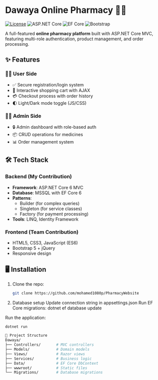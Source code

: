 # Dawaya Online Pharmacy 🏥💊

[![License](https://img.shields.io/badge/License-MIT-blue.svg)](LICENSE)
![ASP.NET Core](https://img.shields.io/badge/ASP.NET_Core-6.0-purple)
![EF Core](https://img.shields.io/badge/EF_Core-6.0-green)
![Bootstrap](https://img.shields.io/badge/Bootstrap-5.0-blueviolet)

A full-featured **online pharmacy platform** built with ASP.NET Core MVC, featuring multi-role authentication, product management, and order processing.

## ✨ Features

### 👨‍💻 User Side
- ✅ Secure registration/login system
- 🛒 Interactive shopping cart with AJAX
- 💳 Checkout process with order history
- 🌓 Light/Dark mode toggle (JS/CSS)

### 👨‍⚕️ Admin Side
- 🔒 Admin dashboard with role-based auth
- 📦 CRUD operations for medicines
- 📊 Order management system

## 🛠️ Tech Stack

### Backend (My Contribution)
- **Framework**: ASP.NET Core 6 MVC
- **Database**: MSSQL with EF Core 6
- **Patterns**: 
  - Builder (for complex queries)
  - Singleton (for service classes)
  - Factory (for payment processing)
- **Tools**: LINQ, Identity Framework

### Frontend (Team Contribution)
- HTML5, CSS3, JavaScript (ES6)
- Bootstrap 5 + jQuery
- Responsive design

## 🖥️ Installation

1. Clone the repo:
   ```bash
   git clone https://github.com/mohamed1080p/PharmacyWebsite
2. Database setup
  Update connection string in appsettings.json
  Run EF Core migrations:
  dotnet ef database update

Run the application:
```bash
dotnet run

📂 Project Structure
Dawaya/
├── Controllers/       # MVC controllers
├── Models/            # Domain models
├── Views/             # Razor views
├── Services/          # Business logic
├── Data/              # EF Core DbContext
├── wwwroot/           # Static files
└── Migrations/        # Database migrations
